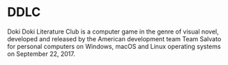 # DDLC
Doki Doki Literature Club is a computer game in the genre of visual novel, developed and released by the American development team Team Salvato for personal computers on Windows, macOS and Linux operating systems on September 22, 2017.
